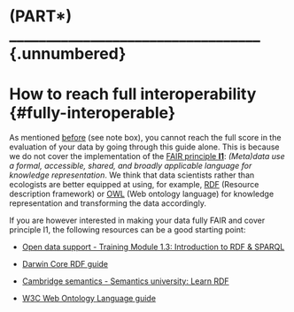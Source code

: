# (PART\*) __________________________________ {.unnumbered}

# How to reach full interoperability {#fully-interoperable}

As mentioned [before](#evaluation) (see note box), you cannot reach the full score in the evaluation of your data by going through this guide alone. This is because we do not cover the implementation of the [FAIR principle **I1**](https://www.go-fair.org/fair-principles/i1-metadata-use-formal-accessible-shared-broadly-applicable-language-knowledge-representation/): *(Meta)data use a formal, accessible, shared, and broadly applicable language for knowledge representation*. We think that data scientists rather than ecologists are better equipped at using, for example, [RDF](#RDF) (Resource description framework) or [OWL](#OWL) (Web ontology language) for knowledge representation and transforming the data accordingly. 

If you are however interested in making your data fully FAIR and cover principle I1, the following resources can be a good starting point:

-   [Open data support - Training Module 1.3: Introduction to RDF & SPARQL](https://data.europa.eu/sites/default/files/d2.1.2_training_module_1.3_introduction_to_rdf_sparql_en_edp.pdf)

-   [Darwin Core RDF guide](https://dwc.tdwg.org/rdf/)

-   [Cambridge semantics - Semantics university: Learn RDF](https://cambridgesemantics.com/blog/semantic-university/learn-rdf/)

-   [W3C Web Ontology Language guide](https://www.w3.org/TR/owl-guide/)
